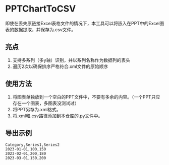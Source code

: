 # PPTChartToCSV
即使在丢失原链接Excel表格文件的情况下，本工具可以将嵌入在PPT中的Excel图表的数据提取，并保存为.csv文件。
## 亮点
1. 支持多系列（多y轴）识别，并以系列名称作为数据列的表头
2. 遍历2次以确保排序严格符合.xml文件的原始顺序
## 使用方法
1. 将图表单独放到一个空白的PPT文件中，不要有多余的内容。（一个PPT只应存在一个图表，多图表没测试过）
2. 将PPT另存为.xml格式。
3. 将.xml和.csv路径添加到本仓库的.py文件中。
## 导出示例
```
Category,Series1,Series2
2023-01-01,100,150
2023-02-01,200,180
2023-03-01,150,200
```
